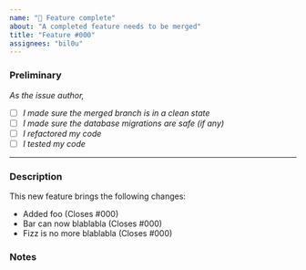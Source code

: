 ```yaml
---
name: "🌟 Feature complete"
about: "A completed feature needs to be merged"
title: "Feature #000"
assignees: "bil0u"
---
```


### Preliminary

_As the issue author,_

- [ ] _I made sure the merged branch is in a clean state_
- [ ] _I made sure the database migrations are safe (if any)_
- [ ] _I refactored my code_
- [ ] _I tested my code_

---

### Description

This new feature brings the following changes:

<!--
Reference the issue(s) you are willing to close with this PR with the "Closes" keyword
-->

- Added foo (Closes #000)
- Bar can now blablabla (Closes #000)
- Fizz is no more blablabla (Closes #000)

### Notes

<!--
Write optional notes here
-->
